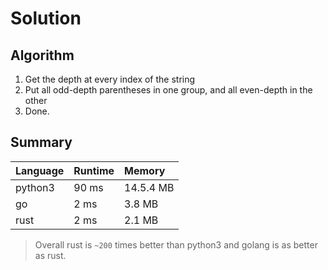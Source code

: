 # Solution

## Algorithm

1. Get the depth at every index of the string
2. Put all odd-depth parentheses in one group, and all even-depth in the other
3. Done.

## Summary


| Language | Runtime | Memory  |
| :--------| :------ | :------ |
| python3  | 90 ms | 14.5.4 MB |
| go       | 2 ms  | 3.8 MB  |
| rust     | 2 ms   | 2.1 MB  |

> Overall rust is `~200` times better than python3 and golang is as better as rust.
